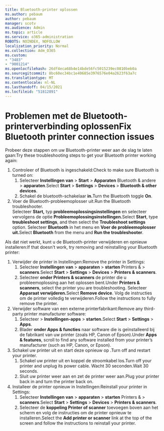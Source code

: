 ```yaml
---
title: Bluetooth-printer oplossen
ms.author: pebaum
author: pebaum
manager: scotv
ms.audience: Admin
ms.topic: article
ms.service: o365-administration
ROBOTS: NOINDEX, NOFOLLOW
localization_priority: Normal
ms.collection: Adm_O365
ms.custom:
- "3483"
- "9001214"
ms.openlocfilehash: 26df4eca68b4e14bde56fc5015239ec0810beb0a
ms.sourcegitcommit: 8bc60ec34bc1e40685e3976576e04a2623f63a7c
ms.translationtype: MT
ms.contentlocale: nl-NL
ms.lasthandoff: 04/15/2021
ms.locfileid: "51812891"
---
```

# <a name="fix-bluetooth-printer-connection-issues"></a><span data-ttu-id="58aaf-102">Problemen met de Bluetooth-printerverbinding oplossen</span><span class="sxs-lookup"><span data-stu-id="58aaf-102">Fix Bluetooth printer connection issues</span></span>

<span data-ttu-id="58aaf-103">Probeer deze stappen om uw Bluetooth-printer weer aan de slag te laten gaan:</span><span class="sxs-lookup"><span data-stu-id="58aaf-103">Try these troubleshooting steps to get your Bluetooth printer working again:</span></span>


1. <span data-ttu-id="58aaf-104">Controleer of Bluetooth is ingeschakeld:</span><span class="sxs-lookup"><span data-stu-id="58aaf-104">Check to make sure Bluetooth is turned on:</span></span>
    1. <span data-ttu-id="58aaf-105">Selecteer **Instellingen van**  >  **Start**  >  **Apparaten** Bluetooth & andere  >  **apparaten**.</span><span class="sxs-lookup"><span data-stu-id="58aaf-105">Select **Start** > **Settings** > **Devices** > **Bluetooth & other devices**.</span></span>
    2. <span data-ttu-id="58aaf-106">Schakel de bluetooth-schakelaar **in.**</span><span class="sxs-lookup"><span data-stu-id="58aaf-106">Turn the Bluetooth toggle **On**.</span></span>
2. <span data-ttu-id="58aaf-107">Voer de Bluetooth-probleemoplosser uit.</span><span class="sxs-lookup"><span data-stu-id="58aaf-107">Run the Bluetooth troubleshooter.</span></span> <br>
    <span data-ttu-id="58aaf-108">Selecteer **Start,** typ **probleemoplossingsinstellingen** en selecteer vervolgens de optie **Probleemoplossingsinstellingen.**</span><span class="sxs-lookup"><span data-stu-id="58aaf-108">Select **Start**, type **troubleshoot settings**, and then select the **Troubleshoot settings** option.</span></span> <span data-ttu-id="58aaf-109">Selecteer **Bluetooth** in het menu en **Voer de probleemoplosser uit.**</span><span class="sxs-lookup"><span data-stu-id="58aaf-109">Select **Bluetooth** from the menu and **Run the troubleshooter**.</span></span>

<span data-ttu-id="58aaf-110">Als dat niet werkt, kunt u de Bluetooth-printer verwijderen en opnieuw installeren:</span><span class="sxs-lookup"><span data-stu-id="58aaf-110">If that doesn't work, try removing and reinstalling your Bluetooth printer:</span></span>

1. <span data-ttu-id="58aaf-111">Verwijder de printer in Instellingen:</span><span class="sxs-lookup"><span data-stu-id="58aaf-111">Remove the printer in Settings:</span></span>
    1. <span data-ttu-id="58aaf-112">Selecteer **Instellingen van**  >  **apparaten**  >  **starten** Printers &  >  **scanners**.</span><span class="sxs-lookup"><span data-stu-id="58aaf-112">Select **Start** > **Settings** > **Devices** > **Printers & scanners**.</span></span>
    2. <span data-ttu-id="58aaf-113">Selecteer **onder Printers & scanners** de printer die u probleemoplossing aan het oplossen bent.</span><span class="sxs-lookup"><span data-stu-id="58aaf-113">Under **Printers & scanners**, select the printer you are troubleshooting.</span></span> <span data-ttu-id="58aaf-114">Selecteer **Apparaat verwijderen.**</span><span class="sxs-lookup"><span data-stu-id="58aaf-114">Select **Remove device**.</span></span> <span data-ttu-id="58aaf-115">Volg de instructies om de printer volledig te verwijderen.</span><span class="sxs-lookup"><span data-stu-id="58aaf-115">Follow the instructions to fully remove the printer.</span></span>
2. <span data-ttu-id="58aaf-116">Verwijder software van een externe printerfabrikant:</span><span class="sxs-lookup"><span data-stu-id="58aaf-116">Remove any third-party printer manufacturer software:</span></span>
    1. <span data-ttu-id="58aaf-117">Selecteer   >  **Instellingen-apps**  >  **starten.**</span><span class="sxs-lookup"><span data-stu-id="58aaf-117">Select **Start** > **Settings** > **Apps**.</span></span>
    2. <span data-ttu-id="58aaf-118">Blader **onder Apps & functies** naar software die is geïnstalleerd bij de fabrikant van uw printer (zoals HP, Canon of Epson).</span><span class="sxs-lookup"><span data-stu-id="58aaf-118">Under **Apps & features**, scroll to find any software installed from your printer’s manufacturer (such as HP, Canon, or Epson).</span></span>
3. <span data-ttu-id="58aaf-119"> Schakel uw printer uit en start deze opnieuw op .</span><span class="sxs-lookup"><span data-stu-id="58aaf-119">Turn off and restart your printer.</span></span>
   1. <span data-ttu-id="58aaf-120">Schakel uw printer uit en koppel de stroomkabel los.</span><span class="sxs-lookup"><span data-stu-id="58aaf-120">Turn off your printer and unplug its power cable.</span></span> <span data-ttu-id="58aaf-121">Wacht 30 seconden.</span><span class="sxs-lookup"><span data-stu-id="58aaf-121">Wait 30 seconds.</span></span> 
   2. <span data-ttu-id="58aaf-122">Sluit uw printer weer aan en zet de printer weer aan.</span><span class="sxs-lookup"><span data-stu-id="58aaf-122">Plug your printer back in and turn the printer back on.</span></span>
4. <span data-ttu-id="58aaf-123">Installeer de printer opnieuw in Instellingen:</span><span class="sxs-lookup"><span data-stu-id="58aaf-123">Reinstall your printer in Settings:</span></span>
    1. <span data-ttu-id="58aaf-124">Selecteer **Instellingen van**  >  **apparaten**  >  **starten** Printers &  >  **scanners**.</span><span class="sxs-lookup"><span data-stu-id="58aaf-124">Select **Start** > **Settings** > **Devices** > **Printers & scanners**.</span></span>
    2. <span data-ttu-id="58aaf-125">Selecteer de **koppeling Printer of scanner** toevoegen boven aan het scherm en volg de instructies om de printer opnieuw te installeren.</span><span class="sxs-lookup"><span data-stu-id="58aaf-125">Select the **Add printer or scanner** link at the top of the screen and follow the instructions to reinstall your printer.</span></span>
